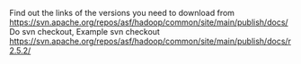 Find out the links of the versions you need to download from https://svn.apache.org/repos/asf/hadoop/common/site/main/publish/docs/
Do svn checkout, Example
svn checkout https://svn.apache.org/repos/asf/hadoop/common/site/main/publish/docs/r2.5.2/
